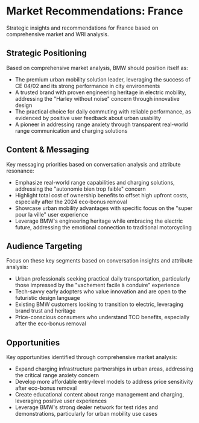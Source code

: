 # Market Recommendations: France

Strategic insights and recommendations for France based on comprehensive market and WRI analysis.

## Strategic Positioning
Based on comprehensive market analysis, BMW should position itself as:
- The premium urban mobility solution leader, leveraging the success of CE 04/02 and its strong performance in city environments
- A trusted brand with proven engineering heritage in electric mobility, addressing the "Harley without noise" concern through innovative design
- The practical choice for daily commuting with reliable performance, as evidenced by positive user feedback about urban usability
- A pioneer in addressing range anxiety through transparent real-world range communication and charging solutions

## Content & Messaging
Key messaging priorities based on conversation analysis and attribute resonance:
- Emphasize real-world range capabilities and charging solutions, addressing the "autonomie bien trop faible" concern
- Highlight total cost of ownership benefits to offset high upfront costs, especially after the 2024 eco-bonus removal
- Showcase urban mobility advantages with specific focus on the "super pour la ville" user experience
- Leverage BMW's engineering heritage while embracing the electric future, addressing the emotional connection to traditional motorcycling

## Audience Targeting
Focus on these key segments based on conversation insights and attribute analysis:
- Urban professionals seeking practical daily transportation, particularly those impressed by the "vachement facile à conduire" experience
- Tech-savvy early adopters who value innovation and are open to the futuristic design language
- Existing BMW customers looking to transition to electric, leveraging brand trust and heritage
- Price-conscious consumers who understand TCO benefits, especially after the eco-bonus removal

## Opportunities
Key opportunities identified through comprehensive market analysis:
- Expand charging infrastructure partnerships in urban areas, addressing the critical range anxiety concern
- Develop more affordable entry-level models to address price sensitivity after eco-bonus removal
- Create educational content about range management and charging, leveraging positive user experiences
- Leverage BMW's strong dealer network for test rides and demonstrations, particularly for urban mobility use cases 
